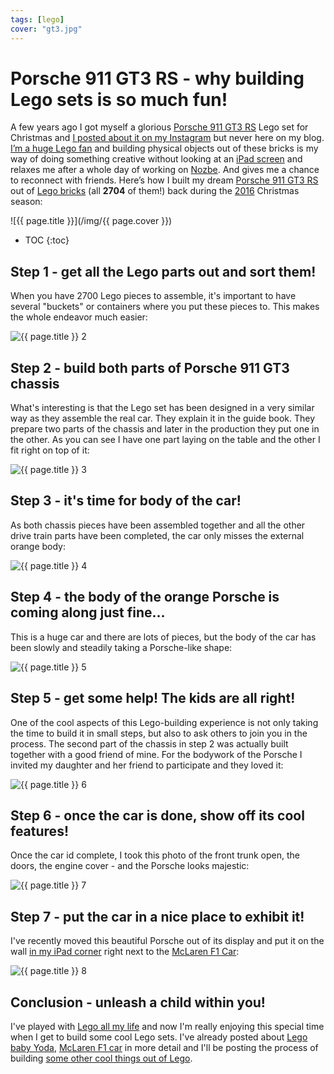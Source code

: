 ```yaml
---
tags: [lego]
cover: "gt3.jpg"
---
```


# Porsche 911 GT3 RS - why building Lego sets is so much fun!

A few years ago I got myself a glorious [Porsche 911 GT3 RS][l] Lego set for Christmas and [I posted about it on my Instagram](https://www.instagram.com/p/BQBEBnpFxUr/?igshid=YmMyMTA2M2Y=) but never here on my blog. [I’m a huge Lego fan](/lego/) and building physical objects out of these bricks is my way of doing something creative without looking at an [iPad screen](/ipadonly) and relaxes me after a whole day of working on [Nozbe][n]. And gives me a chance to reconnect with friends. Here’s how I built my dream [Porsche 911 GT3 RS](https://en.wikipedia.org/wiki/Porsche_911_GT3) out of [Lego bricks](https://www.lego.com/en-us/product/porsche-911-gt3-rs-42056) (all **2704** of them!) back during the [2016](/2016) Christmas season:

<!--More-->

![{{ page.title }}](/img/{{ page.cover }})

* TOC
{:toc}

## Step 1 - get all the Lego parts out and sort them!

When you have 2700 Lego pieces to assemble, it's important to have several "buckets" or containers where you put these pieces to. This makes the whole endeavor much easier:

![{{ page.title }} 2](/img/gt3-2.jpg)

## Step 2 - build both parts of Porsche 911 GT3 chassis

What's interesting is that the Lego set has been designed in a very similar way as they assemble the real car. They explain it in the guide book. They prepare two parts of the chassis and later in the production they put one in the other. As you can see I have one part laying on the table and the other I fit right on top of it:

![{{ page.title }} 3](/img/gt3-3.jpg)

## Step 3 - it's time for body of the car!

As both chassis pieces have been assembled together and all the other drive train parts have been completed, the car only misses the external orange body:

![{{ page.title }} 4](/img/gt3-4.jpg)

## Step 4 - the body of the orange Porsche is coming along just fine…

This is a huge car and there are lots of pieces, but the body of the car has been slowly and steadily taking a Porsche-like shape:

![{{ page.title }} 5](/img/gt3-5.jpg)

## Step 5 - get some help! The kids are all right!

One of the cool aspects of this Lego-building experience is not only taking the time to build it in small steps, but also to ask others to join you in the process. The second part of the chassis in step 2 was actually built together with a good friend of mine. For the bodywork of the Porsche I invited my daughter and her friend to participate and they loved it:

![{{ page.title }} 6](/img/gt3-6.jpg)

## Step 6 - once the car is done, show off its cool features!

Once the car id complete, I took this photo of the front trunk open, the doors, the engine cover - and the Porsche looks majestic:

![{{ page.title }} 7](/img/gt3-7.jpg)

## Step 7 - put the car in a nice place to exhibit it!

I've recently moved this beautiful Porsche out of its display and put it on the wall [in my iPad corner](/ipad-corner/) right next to the [McLaren F1 Car](/mclaren/):

![{{ page.title }} 8](/img/gt3-8.jpg)

## Conclusion - unleash a child within you!

I've played with [Lego all my life](/podcast-8/) and now I'm really enjoying this special time when I get to build some cool Lego sets. I've already posted about [Lego baby Yoda](/yoda/), [McLaren F1 car](/mclaren) in more detail and I'll be posting the process of building [some other cool things out of Lego](/lego).


[l]: https://www.lego.com/en-us/product/porsche-911-gt3-rs-42056

[n]: https://michael.gratis/nozbe
[np]: https://michael.gratis/nozbepersonal